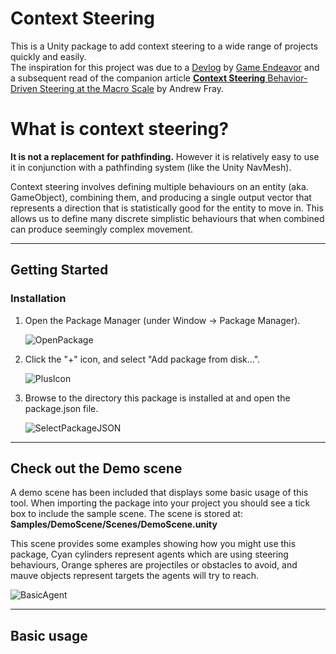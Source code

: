 # Context Steering

This is a Unity package to add context steering to a wide range of projects quickly and easily.  
The inspiration for this project was due to a [Devlog](https://www.youtube.com/watch?v=6BrZryMz-ac) by [Game Endeavor](https://www.youtube.com/channel/UCLweX1UtQjRjj7rs_0XQ2Eg) and a subsequent read of the companion article [**Context Steering** Behavior-Driven Steering at the Macro Scale](http://www.gameaipro.com/GameAIPro2/GameAIPro2_Chapter18_Context_Steering_Behavior-Driven_Steering_at_the_Macro_Scale.pdf) by Andrew Fray.

# What is context steering?

**It is not a replacement for pathfinding.** However it is relatively easy to use it in conjunction with a pathfinding system (like the Unity NavMesh).

Context steering involves defining multiple behaviours on an entity (aka. GameObject), combining them, and producing a single output vector that represents a direction that is statistically good for the entity to move in. This allows us to define many discrete simplistic behaviours that when combined can produce seemingly complex movement.

---

## Getting Started
### Installation
1. Open the Package Manager (under Window -> Package Manager).  

    ![OpenPackage](Documentation~/images/Installation/openpackagemanager.png)  

2. Click the "+" icon, and select "Add package from disk...".  

    ![PlusIcon](Documentation~/images/Installation/addpackagefromdisk.png)  

3. Browse to the directory this package is installed at and open the package.json file.  

    ![SelectPackageJSON](Documentation~/images/Installation/SelectPackageJson.png)

---

## Check out the Demo scene

A demo scene has been included that displays some basic usage of this tool. When importing the package into your project you should see a tick box to include the sample scene. The scene is stored at: **Samples/DemoScene/Scenes/DemoScene.unity**

This scene provides some examples showing how you might use this package, Cyan cylinders represent agents which are using steering behaviours, Orange spheres are projectiles or obstacles to avoid, and mauve objects represent targets the agents will try to reach.

![BasicAgent](Documentation~/images/DemoGuide/BasicAgent.png)

---

## Basic usage

